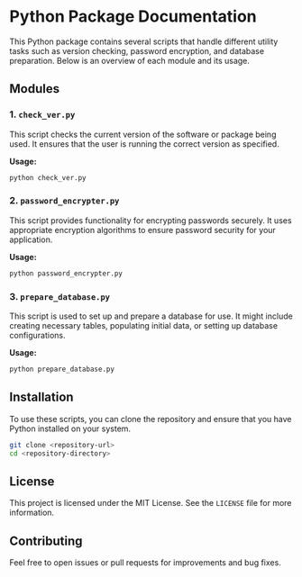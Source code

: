 
# Python Package Documentation

This Python package contains several scripts that handle different utility tasks such as version checking, password encryption, and database preparation. Below is an overview of each module and its usage.

## Modules

### 1. `check_ver.py`
This script checks the current version of the software or package being used. It ensures that the user is running the correct version as specified.

**Usage:**
```bash
python check_ver.py
```

### 2. `password_encrypter.py`
This script provides functionality for encrypting passwords securely. It uses appropriate encryption algorithms to ensure password security for your application.

**Usage:**
```bash
python password_encrypter.py
```

### 3. `prepare_database.py`
This script is used to set up and prepare a database for use. It might include creating necessary tables, populating initial data, or setting up database configurations.

**Usage:**
```bash
python prepare_database.py
```

## Installation

To use these scripts, you can clone the repository and ensure that you have Python installed on your system.

```bash
git clone <repository-url>
cd <repository-directory>
```

## License
This project is licensed under the MIT License. See the `LICENSE` file for more information.

## Contributing
Feel free to open issues or pull requests for improvements and bug fixes.
